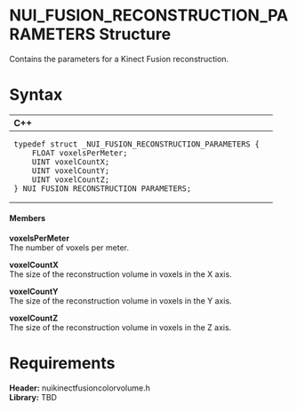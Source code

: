 NUI\_FUSION\_RECONSTRUCTION\_PARAMETERS Structure  
=================================================  

Contains the parameters for a Kinect Fusion reconstruction. <span id="syntaxSection"></span>

Syntax  
======  

<table>
<colgroup>
<col width="100%" />
</colgroup>
<thead>
<tr class="header">
<th align="left">C++</th>
</tr>
</thead>
<tbody>
<tr class="odd">
<td align="left"><pre><code>typedef struct _NUI_FUSION_RECONSTRUCTION_PARAMETERS {  
    FLOAT voxelsPerMeter;  
    UINT voxelCountX;  
    UINT voxelCountY;  
    UINT voxelCountZ;  
} NUI_FUSION_RECONSTRUCTION_PARAMETERS;</code></pre></td>
</tr>
</tbody>
</table>

<span id="ID4EG"></span>
#### Members  

**voxelsPerMeter**    
The number of voxels per meter.  

**voxelCountX**    
The size of the reconstruction volume in voxels in the X axis.  

**voxelCountY**    
The size of the reconstruction volume in voxels in the Y axis.  

**voxelCountZ**    
The size of the reconstruction volume in voxels in the Z axis.  

<span id="requirements"></span>

Requirements  
============  

**Header:** nuikinectfusioncolorvolume.h  
**Library:** TBD  



<!--Please do not edit the data in the comment block below.-->
<!--
TOCTitle : NUI_FUSION_RECONSTRUCTION_PARAMETERS Structure
RLTitle : NUI_FUSION_RECONSTRUCTION_PARAMETERS Structure
KeywordK : NUI_FUSION_RECONSTRUCTION_PARAMETERS structure
KeywordF : NUI_FUSION_RECONSTRUCTION_PARAMETERS
KeywordF : Microsoft.Kinect.nuikinectfusioncolorvolume.NUI_FUSION_RECONSTRUCTION_PARAMETERS
KeywordA : T:Microsoft.Kinect.nuikinectfusioncolorvolume.NUI_FUSION_RECONSTRUCTION_PARAMETERS
AssetID : T:Microsoft.Kinect.nuikinectfusioncolorvolume.NUI_FUSION_RECONSTRUCTION_PARAMETERS
Locale : en-us
CommunityContent : 1
APIType : Managed
APILocation : 
APIName : Microsoft.Kinect.nuikinectfusioncolorvolume.NUI_FUSION_RECONSTRUCTION_PARAMETERS
TargetOS : Windows
TopicType : kbSyntax
DevLang : C++
DocSet : K4Wv2
ProjType : K4Wv2Proj
Technology : Kinect for Windows
Product : Kinect for Windows SDK v2
productversion : 20
-->
